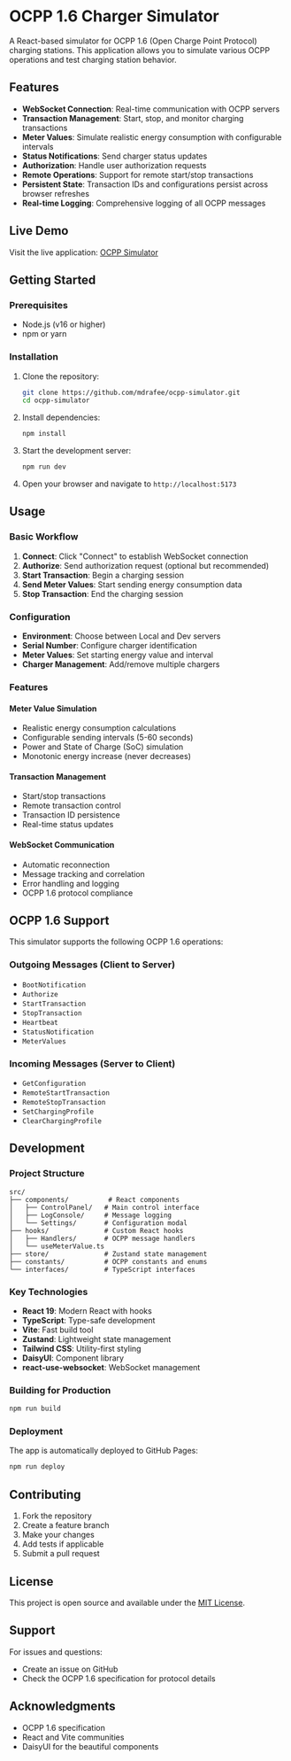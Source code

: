 # OCPP 1.6 Charger Simulator

A React-based simulator for OCPP 1.6 (Open Charge Point Protocol) charging stations. This application allows you to simulate various OCPP operations and test charging station behavior.

## Features

- **WebSocket Connection**: Real-time communication with OCPP servers
- **Transaction Management**: Start, stop, and monitor charging transactions
- **Meter Values**: Simulate realistic energy consumption with configurable intervals
- **Status Notifications**: Send charger status updates
- **Authorization**: Handle user authorization requests
- **Remote Operations**: Support for remote start/stop transactions
- **Persistent State**: Transaction IDs and configurations persist across browser refreshes
- **Real-time Logging**: Comprehensive logging of all OCPP messages

## Live Demo

Visit the live application: [OCPP Simulator](https://mdrafee.github.io/ocpp-simulator)

## Getting Started

### Prerequisites

- Node.js (v16 or higher)
- npm or yarn

### Installation

1. Clone the repository:

   ```bash
   git clone https://github.com/mdrafee/ocpp-simulator.git
   cd ocpp-simulator
   ```

2. Install dependencies:

   ```bash
   npm install
   ```

3. Start the development server:

   ```bash
   npm run dev
   ```

4. Open your browser and navigate to `http://localhost:5173`

## Usage

### Basic Workflow

1. **Connect**: Click "Connect" to establish WebSocket connection
2. **Authorize**: Send authorization request (optional but recommended)
3. **Start Transaction**: Begin a charging session
4. **Send Meter Values**: Start sending energy consumption data
5. **Stop Transaction**: End the charging session

### Configuration

- **Environment**: Choose between Local and Dev servers
- **Serial Number**: Configure charger identification
- **Meter Values**: Set starting energy value and interval
- **Charger Management**: Add/remove multiple chargers

### Features

#### Meter Value Simulation

- Realistic energy consumption calculations
- Configurable sending intervals (5-60 seconds)
- Power and State of Charge (SoC) simulation
- Monotonic energy increase (never decreases)

#### Transaction Management

- Start/stop transactions
- Remote transaction control
- Transaction ID persistence
- Real-time status updates

#### WebSocket Communication

- Automatic reconnection
- Message tracking and correlation
- Error handling and logging
- OCPP 1.6 protocol compliance

## OCPP 1.6 Support

This simulator supports the following OCPP 1.6 operations:

### Outgoing Messages (Client to Server)

- `BootNotification`
- `Authorize`
- `StartTransaction`
- `StopTransaction`
- `Heartbeat`
- `StatusNotification`
- `MeterValues`

### Incoming Messages (Server to Client)

- `GetConfiguration`
- `RemoteStartTransaction`
- `RemoteStopTransaction`
- `SetChargingProfile`
- `ClearChargingProfile`

## Development

### Project Structure

```
src/
├── components/          # React components
│   ├── ControlPanel/   # Main control interface
│   ├── LogConsole/     # Message logging
│   └── Settings/       # Configuration modal
├── hooks/              # Custom React hooks
│   ├── Handlers/       # OCPP message handlers
│   └── useMeterValue.ts
├── store/              # Zustand state management
├── constants/          # OCPP constants and enums
└── interfaces/         # TypeScript interfaces
```

### Key Technologies

- **React 19**: Modern React with hooks
- **TypeScript**: Type-safe development
- **Vite**: Fast build tool
- **Zustand**: Lightweight state management
- **Tailwind CSS**: Utility-first styling
- **DaisyUI**: Component library
- **react-use-websocket**: WebSocket management

### Building for Production

```bash
npm run build
```

### Deployment

The app is automatically deployed to GitHub Pages:

```bash
npm run deploy
```

## Contributing

1. Fork the repository
2. Create a feature branch
3. Make your changes
4. Add tests if applicable
5. Submit a pull request

## License

This project is open source and available under the [MIT License](LICENSE).

## Support

For issues and questions:

- Create an issue on GitHub
- Check the OCPP 1.6 specification for protocol details

## Acknowledgments

- OCPP 1.6 specification
- React and Vite communities
- DaisyUI for the beautiful components
